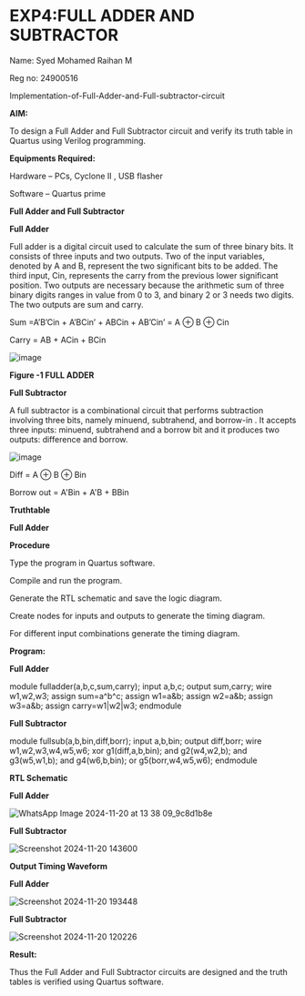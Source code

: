# EXP4:FULL ADDER AND SUBTRACTOR

Name: Syed Mohamed Raihan M

Reg no: 24900516

Implementation-of-Full-Adder-and-Full-subtractor-circuit

**AIM:**

To design a Full Adder and Full Subtractor circuit and verify its truth table in Quartus using Verilog programming.

**Equipments Required:**

Hardware – PCs, Cyclone II , USB flasher

Software – Quartus prime

**Full Adder and Full Subtractor**

**Full Adder**

Full adder is a digital circuit used to calculate the sum of three binary bits. It consists of three inputs and two outputs. Two of the input variables, denoted by A and B, represent the two significant bits to be added. The third input, Cin, represents the carry from the previous lower significant position. Two outputs are necessary because the arithmetic sum of three binary digits ranges in value from 0 to 3, and binary 2 or 3 needs two digits. The two outputs are sum and carry.

Sum =A’B’Cin + A’BCin’ + ABCin + AB’Cin’ = A ⊕ B ⊕ Cin 

Carry = AB + ACin + BCin

![image](https://github.com/naavaneetha/FULL_ADDER_SUBTRACTOR/assets/154305477/0f30ba51-5ffb-4198-845f-18e054f675e7)

**Figure -1 FULL ADDER**

**Full Subtractor**

A full subtractor is a combinational circuit that performs subtraction involving three bits, namely minuend, subtrahend, and borrow-in . It accepts three inputs: minuend, subtrahend and a borrow bit and it produces two outputs: difference and borrow.

![image](https://github.com/naavaneetha/FULL_ADDER_SUBTRACTOR/assets/154305477/02b24f51-ab51-4304-9ad6-7b81ffc1ead5)

Diff = A ⊕ B ⊕ Bin 

Borrow out = A'Bin + A'B + BBin

**Truthtable**

**Full Adder**



**Procedure**

Type the program in Quartus software.

Compile and run the program.

Generate the RTL schematic and save the logic diagram.

Create nodes for inputs and outputs to generate the timing diagram.

For different input combinations generate the timing diagram.


**Program:**

**Full Adder**

module fulladder(a,b,c,sum,carry); input a,b,c; output sum,carry; wire w1,w2,w3; assign sum=a^b^c; assign w1=a&b; assign w2=a&b; assign w3=a&b; assign carry=w1|w2|w3; endmodule

**Full Subtractor**

module fullsub(a,b,bin,diff,borr); input a,b,bin; output diff,borr; wire w1,w2,w3,w4,w5,w6; xor g1(diff,a,b,bin); and g2(w4,w2,b); and g3(w5,w1,b); and g4(w6,b,bin); or g5(borr,w4,w5,w6); endmodule



**RTL Schematic**

**Full Adder**

![WhatsApp Image 2024-11-20 at 13 38 09_9c8d1b8e](https://github.com/user-attachments/assets/ea926f66-4f4a-4eb1-88ff-c1fcf4425d43)



**Full Subtractor**

![Screenshot 2024-11-20 143600](https://github.com/user-attachments/assets/fdc04733-762a-43a9-b1eb-8a69f0782396)


**Output Timing Waveform**


**Full Adder**

![Screenshot 2024-11-20 193448](https://github.com/user-attachments/assets/bb3d99e0-bad2-4b3d-afdc-b482ae998d22)



**Full Subtractor**

![Screenshot 2024-11-20 120226](https://github.com/user-attachments/assets/065bb84b-44f8-446d-854b-da408c476587)




**Result:**

Thus the Full Adder and Full Subtractor circuits are designed and the truth tables is verified using Quartus software.



